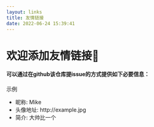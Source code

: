 ```yaml
---
layout: links
title: 友情链接
date: 2022-06-24 15:39:41
---
```


<h1>欢迎添加友情链接👭</h1>

<h4>可以通过在github该仓库提issue的方式提供如下必要信息：</h4>

<div>示例</div>
<ul>
<li>昵称: Mike</li>
<li>头像地址: http://example.jpg</li>
<li>简介: 大帅比一个</li>
</ul>
